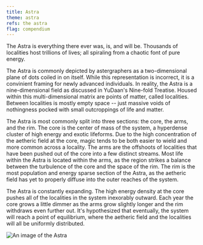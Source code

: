 ```yaml
---
title: Astra
theme: astra
refs: the astra
flag: compendium
---
```


The Astra is everything there ever was, is, and will be. Thousands of localities host trillions of lives; all spiraling from a chaotic font of pure energy.

The Astra is commonly depicted by astergraphers as a two-dimensional plane of dots coiled in on itself. While this representation is incorrect, it is a convinient framing for newly advanced individuals. In reality, the Astra is a nine-dimensional field as discussed in YuDaan's Nine-fold Treatise. Housed within this multi-dimensional matrix are points of matter, called localities. Between localities is mostly empty space -- just massive voids of nothingness pocked with small outcroppings of life and matter.

The Astra is most commonly split into three sections: the core, the arms, and the rim. The core is the center of mass of the system, a hyperdense cluster of high energy and exotic lifeforms. Due to the high concentration of the aetheric field at the core, magic tends to be both easier to wield and more common across a locality. The arms are the offshoots of localities that have been pushed out of the core into a few distinct streams. Most life within the Astra is located within the arms, as the region strikes a balance between the turbulence of the core and the space of the rim. The rim is the most population and energy sparse section of the Astra, as the aetheric field has yet to properly diffuse into the outer reaches of the system.

The Astra is constantly expanding. The high energy density at the core pushes all of the localities in the system inexorably outward. Each year the core grows a little dimmer as the arms grow slightly longer and the rim withdraws even further out. It's hypothesized that eventually, the system will reach a point of equilibrium, where the aetheric field and the localities will all be uniformly distributed.

![An image of the Astra](/astra.jpg)

